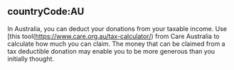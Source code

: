 countryCode:AU
---
In Australia, you can deduct your donations from your taxable income. Use [this tool(https://www.care.org.au/tax-calculator/) from Care Australia to calculate how much you can claim. The money that can be claimed from a tax deductible donation may enable you to be more generous than you initially thought.
